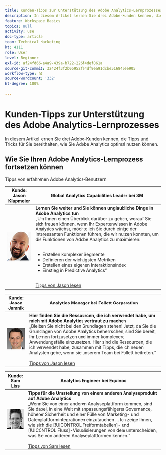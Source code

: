 ```yaml
---
title: Kunden-Tipps zur Unterstützung des Adobe Analytics-Lernprozesses
description: In diesem Artikel lernen Sie drei Adobe-Kunden kennen, die Tipps und Tricks für Sie bereithalten, wie Sie Adobe Analytics optimal nutzen können.
feature: Workspace Basics
topics: null
activity: use
doc-type: article
team: Technical Marketing
kt: 4111
role: User
level: Beginner
exl-id: af24fd66-a4a9-439a-b722-226f4def861a
source-git-commit: 32424f3f2b05952fe4df9ea91dcbe51684cee905
workflow-type: ht
source-wordcount: '332'
ht-degree: 100%

---
```


# Kunden-Tipps zur Unterstützung des Adobe Analytics-Lernprozesses

In diesem Artikel lernen Sie drei Adobe-Kunden kennen, die Tipps und Tricks für Sie bereithalten, wie Sie Adobe Analytics optimal nutzen können.

## Wie Sie Ihren Adobe Analytics-Lernprozess fortsetzen können

Tipps von erfahrenen Adobe Analytics-Benutzern

| Kunde:<br>Jason Klapmeier | Global Analytics Capabilities Leader bei 3M |
|------------|------------|
| ![Jason Klapmeier](assets/jasonklapmeier.jpg) | **Lernen Sie weiter und Sie können unglaubliche Dinge in Adobe Analytics tun** <br> „Um Ihnen einen Überblick darüber zu geben, worauf Sie sich freuen können, wenn Ihr Expertenwissen in Adobe Analytics wächst, möchte ich Sie durch einige der interessanten Funktionen führen, die wir nutzen konnten, um die Funktionen von Adobe Analytics zu maximieren: <br><br><ul><li>Erstellen komplexer Segmente</li><li>Definieren der wichtigsten Metriken</li><li>Erstellen eines eigenen Interaktionsindex</li><li>Einstieg in Predictive Analytics“</li></ul><br>[Tipps von Jason lesen](https://experienceleaguecommunities.adobe.com/t5/adobe-analytics-discussions/incredible-things-you-can-do-in-adobe-analytics/td-p/354333?profile.language=de) |

| Kunde:<br>Jason Jamnik | Analytics Manager bei Follett Corporation |
|------------|------------|
| ![Jason Klapmeier](assets/jasonjamnik.jpg) | **Hier finden Sie die Ressourcen, die ich verwendet habe, um mich mit Adobe Analytics vertraut zu machen** <br> „Bleiben Sie nicht bei den Grundlagen stehen! Jetzt, da Sie die Grundlagen von Adobe Analytics beherrschen, sind Sie bereit, Ihr Lernen fortzusetzen und immer komplexere Anwendungsfälle einzusetzen. Hier sind die Ressourcen, die ich verwendet habe, zusammen mit Tipps, die ich neuen Analysten gebe, wenn sie unserem Team bei Follett beitreten.“<br><br>[Tipps von Jason lesen](https://experienceleaguecommunities.adobe.com/t5/adobe-analytics-discussions/here-are-the-resources-i-used-to-become-an-expert-at-using-adobe/m-p/354226?profile.language=de) |

| Kunde:<br>Sam Liss | Analytics Engineer bei Equinox |
|------------|------------|
| ![Sam Liss](assets/samliss.jpg) | **Tipps für die Umstellung von einem anderen Analyseprodukt auf Adobe Analytics** <br> „Wenn Sie von einer anderen Analyseplattform kommen, sind Sie dabei, in eine Welt mit anpassungsfähigerer Governance, höherer Sicherheit und einer Fülle von Marketing- und Datenplattformintegrationen einzutauchen ... Ich zeige Ihnen, wie sich die [!UICONTROL Freiformtabellen]- und [!UICONTROL Fluss]-Visualisierungen von dem unterscheiden, was Sie von anderen Analyseplattformen kennen.“<br><br>[Tipps von Sam lesen](https://experienceleaguecommunities.adobe.com/t5/adobe-analytics-discussions/an-analyst-s-quick-start-guide-switching-to-adobe/td-p/354312?profile.language=de) |
